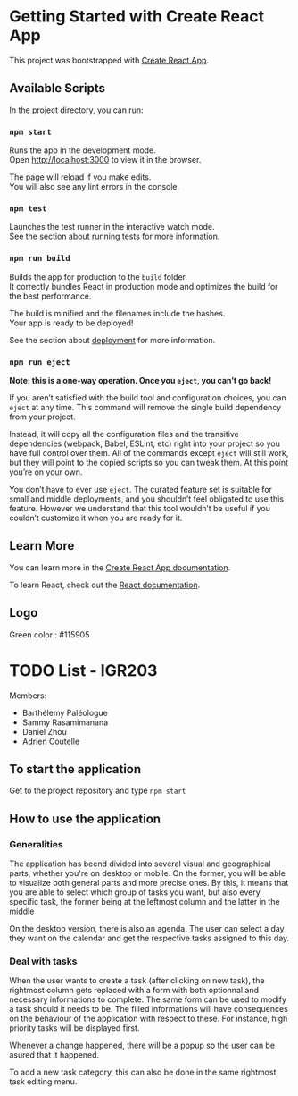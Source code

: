 # Getting Started with Create React App

This project was bootstrapped with [Create React App](https://github.com/facebook/create-react-app).

## Available Scripts

In the project directory, you can run:

### `npm start`

Runs the app in the development mode.\
Open [http://localhost:3000](http://localhost:3000) to view it in the browser.

The page will reload if you make edits.\
You will also see any lint errors in the console.

### `npm test`

Launches the test runner in the interactive watch mode.\
See the section about [running tests](https://facebook.github.io/create-react-app/docs/running-tests) for more information.

### `npm run build`

Builds the app for production to the `build` folder.\
It correctly bundles React in production mode and optimizes the build for the best performance.

The build is minified and the filenames include the hashes.\
Your app is ready to be deployed!

See the section about [deployment](https://facebook.github.io/create-react-app/docs/deployment) for more information.

### `npm run eject`

**Note: this is a one-way operation. Once you `eject`, you can’t go back!**

If you aren’t satisfied with the build tool and configuration choices, you can `eject` at any time. This command will remove the single build dependency from your project.

Instead, it will copy all the configuration files and the transitive dependencies (webpack, Babel, ESLint, etc) right into your project so you have full control over them. All of the commands except `eject` will still work, but they will point to the copied scripts so you can tweak them. At this point you’re on your own.

You don’t have to ever use `eject`. The curated feature set is suitable for small and middle deployments, and you shouldn’t feel obligated to use this feature. However we understand that this tool wouldn’t be useful if you couldn’t customize it when you are ready for it.

## Learn More

You can learn more in the [Create React App documentation](https://facebook.github.io/create-react-app/docs/getting-started).

To learn React, check out the [React documentation](https://reactjs.org/).

## Logo

Green color : #115905

# TODO List - IGR203

Members:
- Barthélemy Paléologue
- Sammy Rasamimanana
- Daniel Zhou
- Adrien Coutelle

## To start the application

Get to the project repository and type `npm start`

## How to use the application

### Generalities

The application has beend divided into several visual and geographical parts, whether you're on desktop or mobile. On the former, you will be able to visualize both general parts and more precise ones.
By this, it means that you are able to select which group of tasks you want, but also every specific task, the former being at the leftmost column and the latter in the middle

On the desktop version, there is also an agenda. The user can select a day they want on the calendar and get the respective tasks assigned to this day.

### Deal with tasks

When the user wants to create a task (after clicking on new task), the rightmost column gets replaced with a form with both optionnal and necessary informations to complete. The same form can be used to modify a task should it needs to be.
The filled informations will have consequences on the behaviour of the application with respect to these. For instance, high priority tasks will be displayed first.

Whenever a change happened, there will be a popup so the user can be asured that it happened.

To add a new task category, this can also be done in the same rightmost task editing menu.

